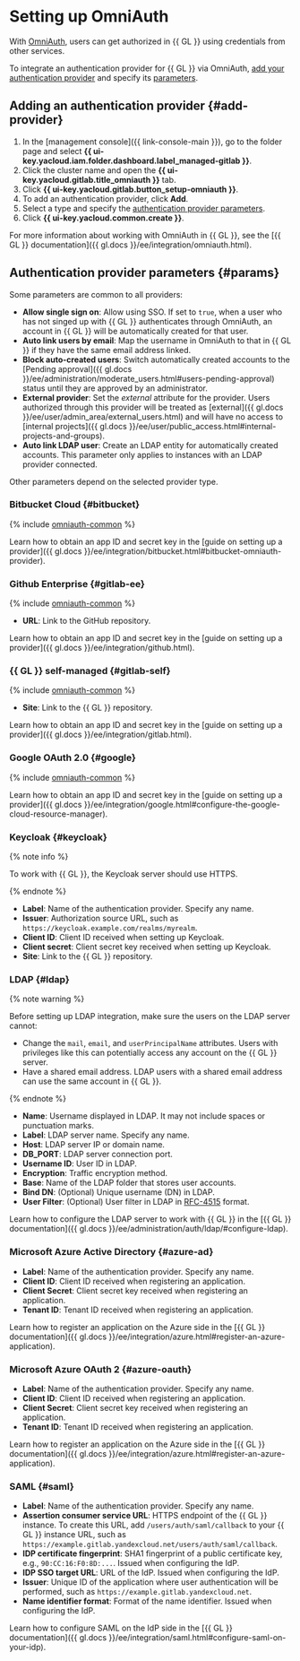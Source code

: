 # Setting up OmniAuth

With [OmniAuth](https://rubygems.org/gems/omniauth/), users can get authorized in {{ GL }} using credentials from other services.

To integrate an authentication provider for {{ GL }} via OmniAuth, [add your authentication provider](#add-provider) and specify its [parameters](#params).

## Adding an authentication provider {#add-provider}

1. In the [management console]({{ link-console-main }}), go to the folder page and select **{{ ui-key.yacloud.iam.folder.dashboard.label_managed-gitlab }}**.
1. Click the cluster name and open the **{{ ui-key.yacloud.gitlab.title_omniauth }}** tab.
1. Click **{{ ui-key.yacloud.gitlab.button_setup-omniauth }}**.
1. To add an authentication provider, click **Add**.
1. Select a type and specify the [authentication provider parameters](#params).
1. Click **{{ ui-key.yacloud.common.create }}**.

For more information about working with OmniAuth in {{ GL }}, see the [{{ GL }} documentation]({{ gl.docs }}/ee/integration/omniauth.html).

## Authentication provider parameters {#params}

Some parameters are common to all providers:

* **Allow single sign on**: Allow using SSO. If set to `true`, when a user who has not singed up with {{ GL }} authenticates through OmniAuth, an account in {{ GL }} will be automatically created for that user.
* **Auto link users by email**: Map the username in OmniAuth to that in {{ GL }} if they have the same email address linked.
* **Block auto-created users**: Switch automatically created accounts to the [Pending approval]({{ gl.docs }}/ee/administration/moderate_users.html#users-pending-approval) status until they are approved by an administrator.
* **External provider**: Set the _external_ attribute for the provider. Users authorized through this provider will be treated as [external]({{ gl.docs }}/ee/user/admin_area/external_users.html) and will have no access to [internal projects]({{ gl.docs }}/ee/user/public_access.html#internal-projects-and-groups).
* **Auto link LDAP user**: Create an LDAP entity for automatically created accounts. This parameter only applies to instances with an LDAP provider connected.

Other parameters depend on the selected provider type.

### Bitbucket Cloud {#bitbucket}

{% include [omniauth-common](../../_includes/managed-gitlab/omniauth-common.md) %}

Learn how to obtain an app ID and secret key in the [guide on setting up a provider]({{ gl.docs }}/ee/integration/bitbucket.html#bitbucket-omniauth-provider).

### Github Enterprise {#gitlab-ee}

{% include [omniauth-common](../../_includes/managed-gitlab/omniauth-common.md) %}
* **URL**: Link to the GitHub repository.

Learn how to obtain an app ID and secret key in the [guide on setting up a provider]({{ gl.docs }}/ee/integration/github.html).

### {{ GL }} self-managed {#gitlab-self}

{% include [omniauth-common](../../_includes/managed-gitlab/omniauth-common.md) %}
* **Site**: Link to the {{ GL }} repository.

Learn how to obtain an app ID and secret key in the [guide on setting up a provider]({{ gl.docs }}/ee/integration/gitlab.html).

### Google OAuth 2.0 {#google}

{% include [omniauth-common](../../_includes/managed-gitlab/omniauth-common.md) %}

Learn how to obtain an app ID and secret key in the [guide on setting up a provider]({{ gl.docs }}/ee/integration/google.html#configure-the-google-cloud-resource-manager).

### Keycloak {#keycloak}

{% note info %}

To work with {{ GL }}, the Keycloak server should use HTTPS.

{% endnote %}

* **Label**: Name of the authentication provider. Specify any name.
* **Issuer**: Authorization source URL, such as `https://keycloak.example.com/realms/myrealm`.
* **Client ID**: Client ID received when setting up Keycloak.
* **Client secret**: Client secret key received when setting up Keycloak.
* **Site**: Link to the {{ GL }} repository.

### LDAP {#ldap}

{% note warning %}

Before setting up LDAP integration, make sure the users on the LDAP server cannot:

* Change the `mail`, `email`, and `userPrincipalName` attributes. Users with privileges like this can potentially access any account on the {{ GL }} server.
* Have a shared email address. LDAP users with a shared email address can use the same account in {{ GL }}.

{% endnote %}

* **Name**: Username displayed in LDAP. It may not include spaces or punctuation marks.
* **Label**: LDAP server name. Specify any name.
* **Host**: LDAP server IP or domain name.
* **DB_PORT**: LDAP server connection port.
* **Username ID**: User ID in LDAP.
* **Encryption**: Traffic encryption method.
* **Base**: Name of the LDAP folder that stores user accounts.
* **Bind DN**: (Optional) Unique username (DN) in LDAP.
* **User Filter**: (Optional) User filter in LDAP in [RFC-4515](https://www.rfc-editor.org/rfc/rfc4515.html) format.

Learn how to configure the LDAP server to work with {{ GL }} in the [{{ GL }} documentation]({{ gl.docs }}/ee/administration/auth/ldap/#configure-ldap).

### Microsoft Azure Active Directory {#azure-ad}

* **Label**: Name of the authentication provider. Specify any name.
* **Client ID**: Client ID received when registering an application.
* **Client Secret**: Client secret key received when registering an application.
* **Tenant ID**: Tenant ID received when registering an application.

Learn how to register an application on the Azure side in the [{{ GL }} documentation]({{ gl.docs }}/ee/integration/azure.html#register-an-azure-application).

### Microsoft Azure OAuth 2 {#azure-oauth}

* **Label**: Name of the authentication provider. Specify any name.
* **Client ID**: Client ID received when registering an application.
* **Client Secret**: Client secret key received when registering an application.
* **Tenant ID**: Tenant ID received when registering an application.

Learn how to register an application on the Azure side in the [{{ GL }} documentation]({{ gl.docs }}/ee/integration/azure.html#register-an-azure-application).

### SAML {#saml}

* **Label**: Name of the authentication provider. Specify any name.
* **Assertion consumer service URL**: HTTPS endpoint of the {{ GL }} instance. To create this URL, add `/users/auth/saml/callback` to your {{ GL }} instance URL, such as `https://example.gitlab.yandexcloud.net/users/auth/saml/callback`.
* **IDP certificate fingerprint**: SHA1 fingerprint of a public certificate key, e.g., `90:CC:16:F0:8D:...`. Issued when configuring the IdP.
* **IDP SSO target URL**: URL of the IdP. Issued when configuring the IdP.
* **Issuer**: Unique ID of the application where user authentication will be performed, such as `https://example.gitlab.yandexcloud.net`.
* **Name identifier format**: Format of the name identifier. Issued when configuring the IdP.

Learn how to configure SAML on the IdP side in the [{{ GL }} documentation]({{ gl.docs }}/ee/integration/saml.html#configure-saml-on-your-idp).
